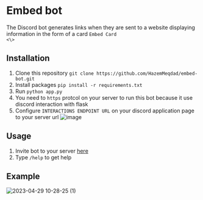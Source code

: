 # Embed bot
The Discord bot generates links when they are sent to a website displaying information in the form of a card `Embed Card`
</br>
`<\>`

## Installation
1. Clone this repository `git clone https://github.com/HazemMeqdad/embed-bot.git`
2. Install packages `pip install -r requirements.txt`
3. Run `python app.py`
4. You need to `https` protcol on your server to run this bot because it use discord interaction with flask
5. Configure `INTERACTIONS ENDPOINT URL` on your discord application page to your server url
![image](https://user-images.githubusercontent.com/66125469/235468829-8143aa3b-1a34-41d5-8b68-7784d5d7d7f0.png)

## Usage
1. Invite bot to your server [here](https://discord.com/api/oauth2/authorize?client_id=756217059351724207&permissions=16384&scope=bot%20applications.commands)
2. Type `/help` to get help

## Example
![2023-04-29 10-28-25 (1)](https://user-images.githubusercontent.com/66125469/235468855-5c83c20c-d491-417c-80e7-0924400d5335.gif)
